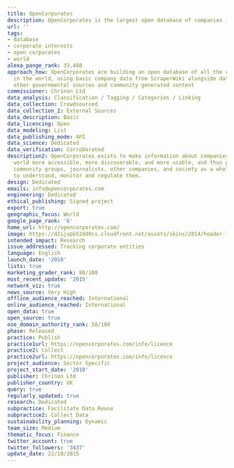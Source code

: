 ```yaml
---
title: OpenCorporates
description: OpenCorporates is the largest open database of companies in the world
url: ''
tags:
- database
- corporate interests
- open corporates
- world
alexa_pange_rank: 33,488
approach_how: OpenCorporates are building an open database of all the corporations
  in the world, using basic company data from ScraperWiki alongside data from multiple
  other governmental sources and community generated content
commissioner: Chrinon Ltd
data_analysis: Classification / Tagging / Categories / Linking
data_collection: Crowdsourced
data_collection_2: External Sources
data_description: Basic
data_licencing: Open
data_modeling: List
data_publishing_mode: API
data_science: Dedicated
data_verification: Corroborated
description2: OpenCorporates exists to make information about companies and the corporate
  world more accessible, more discoverable, and more usable, and thus give citizens,
  community groups, journalists, other companies, and society as a whole the ability
  to understand, monitor and regulate them.
design: Dedicated
emails: info@opencorporates.com
engineering: Dedicated
ethical_publishing: Signed project
export: true
geographic_focus: World
google_page_rank: '6'
home_url: http://opencorporates.com/
image: https://d2ijupb52dd0cs.cloudfront.net/assets/skins/2014/header-logo-6f626e07a73e88b31dcd78a15b8ed1e3.png
intended_impact: Research
issue_addressed: Tracking corporate entities
language: English
launch_date: '2010'
lists: true
marketing_grader_rank: 80/100
most_recent_update: '2015'
network_viz: true
news_source: Very High
offline_audience_reached: International
online_audience_reached: International
open_data: true
open_source: true
ose_domain_authority_rank: 58/100
phase: Released
practice: Publish
practice1url: https://opencorporates.com/info/licence
practice2: Collect
practice2url: https://opencorporates.com/info/licence
project_audience: Sector Specific
project_start_date: '2010'
publisher: Chrinon Ltd
publisher_country: UK
query: true
regularly_updated: true
research: Dedicated
subpractice: Facilitate Data Reuse
subpractice2: Collect Data
sustainability_planning: Dynamic
team_size: Medium
thematic_focus: Finance
twitter_account: true
twitter_followers: '3437'
update_date: 22/10/2015
---
```


